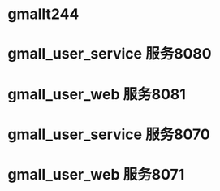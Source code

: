 # gmallt244

# gmall_user_service 服务8080
# gmall_user_web 服务8081

# gmall_user_service 服务8070
# gmall_user_web 服务8071